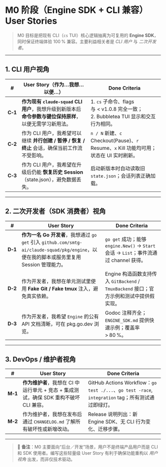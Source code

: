 # M0 阶段（Engine SDK + CLI 兼容）User Stories

> M0 目标是把现有 CLI（`cs` TUI）核心逻辑抽离为可复用的 **Engine SDK**，同时保证终端体验 100 % 兼容。主要利益相关者是 *CLI 用户* 与 *二次开发者*。

---

## 1. CLI 用户视角

| # | User Story（作为…我想…以便…） | Done Criteria |
|---|--------------------------------|---------------|
| **C‑1** | **作为现有 `claude-squad` CLI 用户**，我想升级到新版本后 **命令参数与键位保持原样**，以便无需学习新用法。 | 1. `cs` 子命令、flags 与 < v1.0.8 完全一致；<br>2. Bubbletea TUI 显示和交互行为相同。 |
| **C‑2** | 作为 CLI 用户，我希望可以继续 **并行创建 / 暂停 / 恢复 / 终止** 会话，确保当前工作流不受影响。 | `n / N` 新建、`c` Checkout(Pause)、`r` Resume、`x` Kill 功能均可用；状态在 UI 实时刷新。 |
| **C‑3** | 作为 CLI 用户，我希望在升级后仍能 **恢复历史 Session**（state.json），避免数据丢失。 | 启动新版本时自动读取旧 `state.json`；会话列表正确加载。 |

---

## 2. 二次开发者（SDK 消费者）视角

| # | User Story | Done Criteria |
|---|------------|---------------|
| **D‑1** | **作为一名 Go 开发者**，我想通过 `go get` 引入 `github.com/smtg-ai/claude-squad/pkg/engine`，以便在我的脚本或服务里复用 Session 管理能力。 | `go get` 成功；能够 `engine.New()` → `Start` 会话 → `List`；事件流通过 channel 获得。 |
| **D‑2** | 作为开发者，我想在单元测试里使用 **Fake Git / Fake tmux** 注入，避免真实依赖。 | Engine 构造函数支持传入 `GitBackend` / `TmuxBackend` 接口；官方示例和测试中提供假实现。 |
| **D‑3** | 作为开发者，我希望 `Engine` 的公有 API 文档清晰，可在 pkg.go.dev 浏览。 | Godoc 注释齐全；`ENGINE_SDK.md` 提供快速示例；覆盖率 > 80 %。 |

---

## 3. DevOps / 维护者视角

| # | User Story | Done Criteria |
|---|------------|---------------|
| **M‑1** | **作为维护者**，我想在 CI 中运行单元 + 竞态 + 集成测试，确保 SDK 重构不破坏 CLI 兼容。 | GitHub Actions Workflow：`go test ./...`、`go test -race`, `integration` tag；所有测试通过即绿灯。 |
| **M‑2** | 作为维护者，我想在发布后通过 `CHANGELOG.md` 了解所有破坏性或新增改动。 | Release 说明列出：新 Engine SDK、无 CLI 行为变化、迁移步骤。 |

---

> 🔑 **备注**：M0 主要面向“后台／开发”场景，用户不是终端产品用户而是 CLI 和 SDK 使用者。编写这些轻量级 User Story 有利于确保功能重构以 *用户视角* 出发，而非仅技术驱动。
